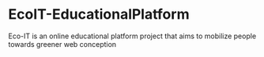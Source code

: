 # EcoIT-EducationalPlatform
Eco-IT is an online educational platform project that aims to mobilize people towards greener web conception
